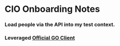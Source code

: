 # CIO Onboarding Notes
### Load people via the API into my test context.
### Leveraged [Official GO Client](https://github.com/customerio/go-customerio)
